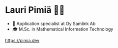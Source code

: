 # Lauri Pimiä 👨‍💻
- 💼 Application specialist at Oy Samlink Ab
- 🎓 M.Sc. in Mathematical Information Technology

https://pimia.dev

<!---
naabvb/naabvb is a ✨ special ✨ repository because its `README.md` (this file) appears on your GitHub profile.
You can click the Preview link to take a look at your changes.
--->
